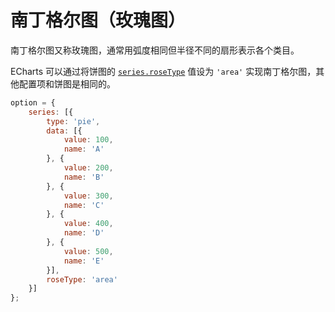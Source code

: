 # 南丁格尔图（玫瑰图）

南丁格尔图又称玫瑰图，通常用弧度相同但半径不同的扇形表示各个类目。

ECharts 可以通过将饼图的 [`series.roseType`](${optionPath}series-pie.roseType) 值设为 `'area'` 实现南丁格尔图，其他配置项和饼图是相同的。

```js [live]
option = {
    series: [{
        type: 'pie',
        data: [{
            value: 100,
            name: 'A'
        }, {
            value: 200,
            name: 'B'
        }, {
            value: 300,
            name: 'C'
        }, {
            value: 400,
            name: 'D'
        }, {
            value: 500,
            name: 'E'
        }],
        roseType: 'area'
    }]
};
```

